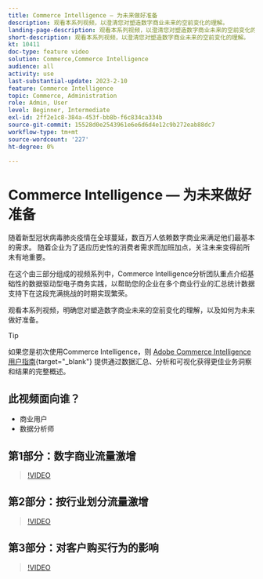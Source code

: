 ```yaml
---
title: Commerce Intelligence — 为未来做好准备
description: 观看本系列视频，以澄清您对塑造数字商业未来的空前变化的理解。
landing-page-description: 观看本系列视频，以澄清您对塑造数字商业未来的空前变化的理解。
short-description: 观看本系列视频，以澄清您对塑造数字商业未来的空前变化的理解。
kt: 10411
doc-type: feature video
solution: Commerce,Commerce Intelligence
audience: all
activity: use
last-substantial-update: 2023-2-10
feature: Commerce Intelligence
topic: Commerce, Administration
role: Admin, User
level: Beginner, Intermediate
exl-id: 2ff2e1c8-384a-453f-bb8b-f6c834ca334b
source-git-commit: 15528d0e2543961e6e6d6d4e12c9b272eab88dc7
workflow-type: tm+mt
source-wordcount: '227'
ht-degree: 0%

---
```


# Commerce Intelligence — 为未来做好准备

随着新型冠状病毒肺炎疫情在全球蔓延，数百万人依赖数字商业来满足他们最基本的需求。 随着企业为了适应历史性的消费者需求而加班加点，关注未来变得前所未有地重要。

在这个由三部分组成的视频系列中，Commerce Intelligence分析团队重点介绍基础性的数据驱动型电子商务实践，以帮助您的企业在多个商业行业的汇总统计数据支持下在这段充满挑战的时期实现繁荣。

观看本系列视频，明确您对塑造数字商业未来的空前变化的理解，以及如何为未来做好准备。

>[!TIP]
>
>如果您是初次使用Commerce Intelligence，则 [Adobe Commerce Intelligence用户指南](https://experienceleague.adobe.com/docs/commerce-business-intelligence/mbi/guide-overview.html){target="_blank"} 提供通过数据汇总、分析和可视化获得更佳业务洞察和结果的完整概述。

## 此视频面向谁？

- 商业用户
- 数据分析师

## 第1部分：数字商业流量激增

>[!VIDEO](https://video.tv.adobe.com/v/342498?quality=12&learn=on)

## 第2部分：按行业划分流量激增

>[!VIDEO](https://video.tv.adobe.com/v/342499?quality=12&learn=on)

## 第3部分：对客户购买行为的影响

>[!VIDEO](https://video.tv.adobe.com/v/342500?quality=12&learn=on)
